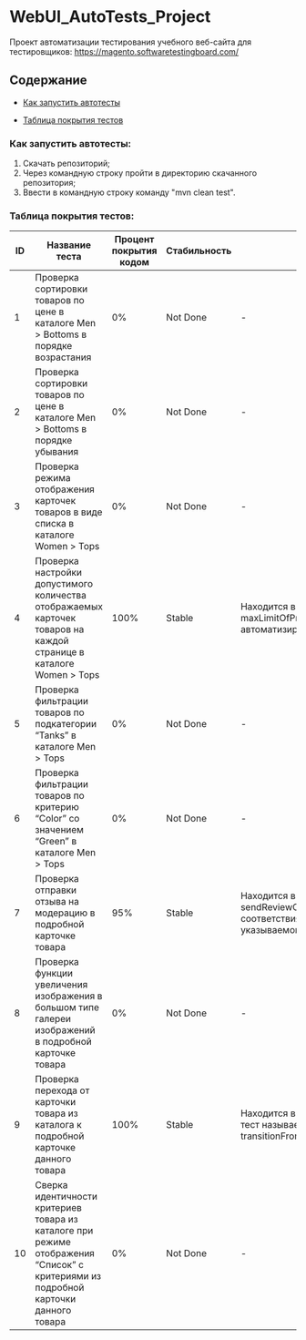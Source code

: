 # WebUI_AutoTests_Project

Проект автоматизации тестирования учебного веб-сайта для тестировщиков: https://magento.softwaretestingboard.com/

## Содержание
- [Как запустить автотесты](#zapusk)

- [Таблица покрытия тестов](#pokritie)

<a name="zapusk"></a>
### Как запустить автотесты: 

1. Скачать репозиторий;
2. Через командную строку пройти в директорию скачанного репозитория;
3. Ввести в командную строку команду "mvn clean test".

<a name="pokritie"></a>
### Таблица покрытия тестов: 

| ID | Название теста                                                                                                                     | Процент покрытия кодом | Стабильность | Комментарий                                                                                                                                                             |
|----|------------------------------------------------------------------------------------------------------------------------------------|------------------------|--------------|-------------------------------------------------------------------------------------------------------------------------------------------------------------------------|
| 1  | Проверка сортировки товаров по цене в каталоге Men > Bottoms в порядке возрастания                                                 | 0%                     | Not Done     | -                                                                                                                                                                       |
| 2  | Проверка сортировки товаров по цене в каталоге Men > Bottoms в порядке убывания                                                    | 0%                     | Not Done     | -                                                                                                                                                                       |
| 3  | Проверка режима отображения карточек товаров в виде списка в каталоге Women > Tops                                                 | 0%                     | Not Done     | -                                                                                                                                                                       |
| 4  | Проверка настройки допустимого количества отображаемых карточек товаров на каждой странице в каталоге Women > Tops                 | 100%                   | Stable       | Находится в классе CatalogTest, тест называется maxLimitOfProductsOnAllPagesTest. Тест полностью автоматизированный                                                     |
| 5  | Проверка фильтрации товаров по подкатегории “Tanks” в каталоге Men > Tops                                                          | 0%                     | Not Done     | -                                                                                                                                                                       |
| 6  | Проверка фильтрации товаров по критерию “Color” со значением “Green” в каталоге Men > Tops                                         | 0%                     | Not Done     | -                                                                                                                                                                       |
| 7  | Проверка отправки отзыва на модерацию в подробной карточке товара                                                                  | 95%                    | Stable       | Находится в классе ProductPageTest, тест называется sendReviewOnModerationTest. Исправить проблему не соответствия выбора подходящей звезды отзыва, указываемой в тесте |
| 8  | Проверка функции увеличения изображения в большом типе галереи изображений в подробной карточке товара                             | 0%                     | Not Done     | -                                                                                                                                                                       |
| 9  | Проверка перехода от карточки товара из каталога к подробной карточке данного товара                                               | 100%                   | Stable       | Находится в классе CatalogProductPageIntegrationTest, тест называется transitionFromCatalogFirstProductCardToItsProductPageTest.                                        |
| 10 | Сверка идентичности критериев товара из каталоге при режиме отображения “Список” с критериями из подробной карточки данного товара | 0%                     | Not Done     | -                                                                                                                                                                       |
